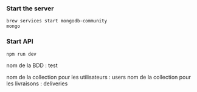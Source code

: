### Start the server

```shell
brew services start mongodb-community
mongo
```

### Start API

```shell
npm run dev
```

nom de la BDD : test

nom de la collection pour les utilisateurs : users
nom de la collection pour les livraisons : deliveries
